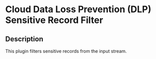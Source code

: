 # Cloud Data Loss Prevention (DLP) Sensitive Record Filter

Description
-----------
This plugin filters sensitive records from the input stream.
